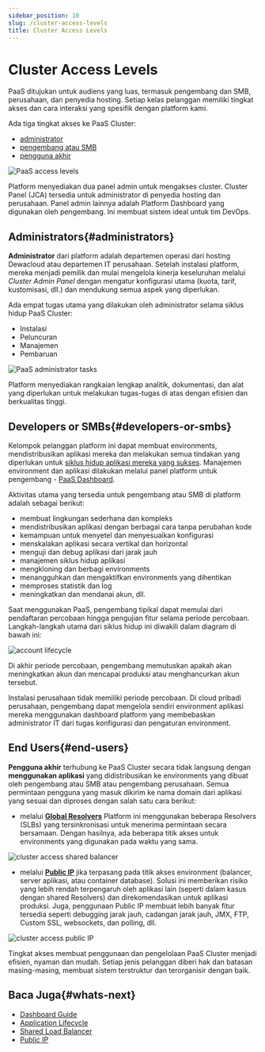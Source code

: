 ```yaml
---
sidebar_position: 10
slug: /cluster-access-levels
title: Cluster Access Levels
---
```

# Cluster Access Levels

PaaS ditujukan untuk audiens yang luas, termasuk pengembang dan SMB, perusahaan, dan penyedia hosting. Setiap kelas pelanggan memiliki tingkat akses dan cara interaksi yang spesifik dengan platform kami.

Ada tiga tingkat akses ke PaaS Cluster:

* [administrator](#administrators)
* [pengembang atau SMB](#developers-or-smbs)
* [pengguna akhir](#end-users)

<img src="https://assets.dewacloud.com/dewacloud-docs/platform-overview/cluster-access-levels/01-paas-access-levels.png" alt="PaaS access levels" max-width="100%"/>

Platform menyediakan dua panel admin untuk mengakses cluster. Cluster Panel (JCA) tersedia untuk administrator di penyedia hosting dan perusahaan. Panel admin lainnya adalah Platform Dashboard yang digunakan oleh pengembang. Ini membuat sistem ideal untuk tim DevOps.

## Administrators{#administrators}

**Administrator** dari platform adalah departemen operasi dari hosting Dewacloud atau departemen IT perusahaan. Setelah instalasi platform, mereka menjadi pemilik dan mulai mengelola kinerja keseluruhan melalui _Cluster Admin Panel_ dengan mengatur konfigurasi utama (kuota, tarif, kustomisasi, dll.) dan mendukung semua aspek yang diperlukan.

Ada empat tugas utama yang dilakukan oleh administrator selama siklus hidup PaaS Cluster:

* Instalasi
* Peluncuran
* Manajemen
* Pembaruan

<img src="https://assets.dewacloud.com/dewacloud-docs/platform-overview/cluster-access-levels/02-paas-administrator-tasks.png" alt="PaaS administrator tasks" max-width="100%"/>

Platform menyediakan rangkaian lengkap analitik, dokumentasi, dan alat yang diperlukan untuk melakukan tugas-tugas di atas dengan efisien dan berkualitas tinggi.

## Developers or SMBs{#developers-or-smbs}

Kelompok pelanggan platform ini dapat membuat environments, mendistribusikan aplikasi mereka dan melakukan semua tindakan yang diperlukan untuk [siklus hidup aplikasi mereka yang sukses](https://www.virtuozzo.com/application-platform-docs/application-lifecycle/). Manajemen environment dan aplikasi dilakukan melalui panel platform untuk pengembang - [PaaS Dashboard](https://www.virtuozzo.com/application-platform-docs/dashboard-guide/).

Aktivitas utama yang tersedia untuk pengembang atau SMB di platform adalah sebagai berikut:

* membuat lingkungan sederhana dan kompleks
* mendistribusikan aplikasi dengan berbagai cara tanpa perubahan kode
* kemampuan untuk menyetel dan menyesuaikan konfigurasi
* menskalakan aplikasi secara vertikal dan horizontal
* menguji dan debug aplikasi dari jarak jauh
* manajemen siklus hidup aplikasi
* mengkloning dan berbagi environments
* menangguhkan dan mengaktifkan environments yang dihentikan
* memproses statistik dan log
* meningkatkan dan mendanai akun, dll.

Saat menggunakan PaaS, pengembang tipikal dapat memulai dari pendaftaran percobaan hingga pengujian fitur selama periode percobaan. Langkah-langkah utama dari siklus hidup ini diwakili dalam diagram di bawah ini:

<img src="https://assets.dewacloud.com/dewacloud-docs/platform-overview/cluster-access-levels/03-account-lifecycle.png" alt="account lifecycle" max-width="100%"/>

Di akhir periode percobaan, pengembang memutuskan apakah akan meningkatkan akun dan mencapai produksi atau menghancurkan akun tersebut.

Instalasi perusahaan tidak memiliki periode percobaan. Di cloud pribadi perusahaan, pengembang dapat mengelola sendiri environment aplikasi mereka menggunakan dashboard platform yang membebaskan administrator IT dari tugas konfigurasi dan pengaturan environment.

## End Users{#end-users}

**Pengguna akhir** terhubung ke PaaS Cluster secara tidak langsung dengan **menggunakan aplikasi** yang didistribusikan ke environments yang dibuat oleh pengembang atau SMB atau pengembang perusahaan. Semua permintaan pengguna yang masuk dikirim ke nama domain dari aplikasi yang sesuai dan diproses dengan salah satu cara berikut:

* melalui **[Global Resolvers](https://docs.dewacloud.com/docs/shared-load-balancer/)** Platform ini menggunakan beberapa Resolvers (SLBs) yang tersinkronisasi untuk menerima permintaan secara bersamaan. Dengan hasilnya, ada beberapa titik akses untuk environments yang digunakan pada waktu yang sama.

<img src="https://assets.dewacloud.com/dewacloud-docs/platform-overview/cluster-access-levels/04-cluster-access-shared-balancer.png
" alt="cluster access shared balancer" max-width="100%"/>

* melalui **[Public IP](https://docs.dewacloud.com/docs/public-ip/)** jika terpasang pada titik akses environment (balancer, server aplikasi, atau container database). Solusi ini memberikan risiko yang lebih rendah terpengaruh oleh aplikasi lain (seperti dalam kasus dengan shared Resolvers) dan direkomendasikan untuk aplikasi produksi. Juga, penggunaan Public IP membuat lebih banyak fitur tersedia seperti debugging jarak jauh, cadangan jarak jauh, JMX, FTP, Custom SSL, websockets, dan polling, dll.

<img src="https://assets.dewacloud.com/dewacloud-docs/platform-overview/cluster-access-levels/05-cluster-access-public-ip.png
" alt="cluster access public IP" max-width="100%"/>

Tingkat akses membuat penggunaan dan pengelolaan PaaS Cluster menjadi efisien, nyaman dan mudah. Setiap jenis pelanggan diberi hak dan batasan masing-masing, membuat sistem terstruktur dan terorganisir dengan baik.

## Baca Juga{#whats-next}

* [Dashboard Guide](https://docs.dewacloud.com/docs/dashboard-guide/)
* [Application Lifecycle](https://docs.dewacloud.com/docs/application-lifecycle/)
* [Shared Load Balancer](https://docs.dewacloud.com/docs/shared-load-balancer/)
* [Public IP](https://docs.dewacloud.com/docs/public-ip/)